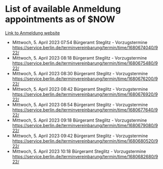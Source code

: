 # List of available Anmeldung appointments as of $NOW
[Link to Anmeldung website](https://service.berlin.de/terminvereinbarung/termin/tag.php?termin=1&anliegen[]=120686&dienstleisterlist=122210,122217,327316,122219,327312,122227,327314,122231,327346,122243,327348,122254,122252,329742,122260,329745,122262,329748,122271,327278,122273,327274,122277,327276,330436,122280,327294,122282,327290,122284,327292,122291,327270,122285,327266,122286,327264,122296,327268,150230,329760,122297,327286,122294,327284,122312,329763,122314,329775,122304,327330,122311,327334,122309,327332,317869,122281,327352,122279,329772,122283,122276,327324,122274,327326,122267,329766,122246,327318,122251,327320,122257,327322,122208,327298,122226,327300&herkunft=http%3A%2F%2Fservice.berlin.de%2Fdienstleistung%2F120686%2F)
- Mittwoch, 5. April 2023 07:54 Bürgeramt Steglitz - Vorzugstermine https://service.berlin.de/terminvereinbarung/termin/time/1680674040/922/
- Mittwoch, 5. April 2023 08:18 Bürgeramt Steglitz - Vorzugstermine https://service.berlin.de/terminvereinbarung/termin/time/1680675480/922/
- Mittwoch, 5. April 2023 08:30 Bürgeramt Steglitz - Vorzugstermine https://service.berlin.de/terminvereinbarung/termin/time/1680676200/922/
- Mittwoch, 5. April 2023 08:42 Bürgeramt Steglitz - Vorzugstermine https://service.berlin.de/terminvereinbarung/termin/time/1680676920/922/
- Mittwoch, 5. April 2023 08:54 Bürgeramt Steglitz - Vorzugstermine https://service.berlin.de/terminvereinbarung/termin/time/1680677640/922/
- Mittwoch, 5. April 2023 09:18 Bürgeramt Steglitz - Vorzugstermine https://service.berlin.de/terminvereinbarung/termin/time/1680679080/922/
- Mittwoch, 5. April 2023 09:42 Bürgeramt Steglitz - Vorzugstermine https://service.berlin.de/terminvereinbarung/termin/time/1680680520/922/
- Mittwoch, 5. April 2023 10:18 Bürgeramt Steglitz - Vorzugstermine https://service.berlin.de/terminvereinbarung/termin/time/1680682680/922/
